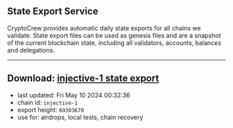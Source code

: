 ## State Export Service
CryptoCrew provides automatic daily state exports for all chains we validate. State export files can be used as genesis files and are a snapshot of the current blockchain state, including all validators, accounts, balances and delegations.

---
**Download: [injective-1 state export](https://dl-eu2.ccvalidators.com/SERVICE/injective/injective-1_export_69303670.json)**
---

- last updated: Fri May 10 2024 00:32:36
- chain id: `injective-1`
- export height: `69303670`
- use for: airdrops, local tests, chain recovery
